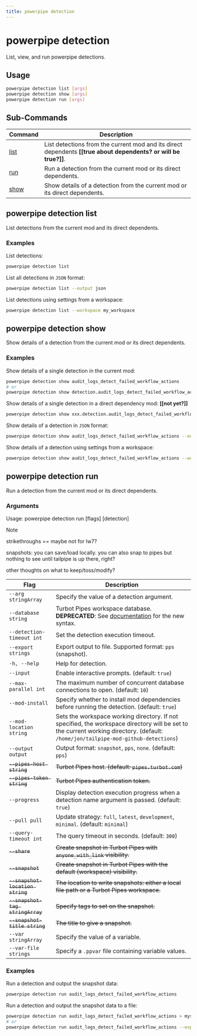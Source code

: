 ```yaml
---
title: powerpipe detection
---
```



# powerpipe detection

List, view, and run powerpipe detections.

## Usage

```bash
powerpipe detection list [args]
powerpipe detection show [args]
powerpipe detection run [args]
```

## Sub-Commands

| Command | Description
|-|-
| [list](#powerpipe-detection-list) | List detections from the current mod and its direct dependents **[[true about dependents? or will be true?]]**.
| [run](#powerpipe-detection-run)  | Run a detection from the current mod or its direct dependents.
| [show](#powerpipe-detection) | Show details of a detection from the current mod or its direct dependents.


## powerpipe detection list
List detections from the current mod and its direct dependents.


### Examples

List detections:
```bash
powerpipe detection list
```

List all detections in `JSON` format:
```bash
powerpipe detection list --output json
```

List detections using settings from a workspace:
```bash
powerpipe detection list --workspace my_workspace
```
## powerpipe detection show
Show details of a detection from the current mod or its direct dependents.

### Examples

Show details of a single detection in the current mod:
```bash
powerpipe detection show audit_logs_detect_failed_workflow_actions
# or
powerpipe detection show detection.audit_logs_detect_failed_workflow_actions
```

Show details of a single detection in a direct dependency mod: **[[not yet?]]**
```bash
powerpipe detection show xxx.detection.audit_logs_detect_failed_workflow_actions
```

Show details of a detection in `JSON` format:
```bash
powerpipe detection show audit_logs_detect_failed_workflow_actions --output json
```

Show details of a detection using settings from a workspace:
```bash
powerpipe detection show audit_logs_detect_failed_workflow_actions --workspace my_workspace
```

## powerpipe detection run
Run a detection from the current mod or its direct dependents.

### Arguments

Usage:
  powerpipe detection run [flags] [detection]

>[!NOTE]
>strikethroughs == maybe not for lw7?
>
> snapshots:  you can save/load locally. you can also snap to pipes but nothing to see until tailpipe is up there, right? 
>
> other thoughts on what to keep/toss/modify?

| Flag                     | Description |
|-|-|
| `--arg stringArray`      | Specify the value of a detection argument. |
| `--database string`      | Turbot Pipes workspace database. **DEPRECATED**: See [documentation](https://powerpipe.io/docs/run#selecting-a-database) for the new syntax. |
| `--detection-timeout int`| Set the detection execution timeout. |
| `--export strings`       | Export output to file. Supported format: `pps` (snapshot).|
| `-h, --help`             | Help for detection. |
| `--input`                | Enable interactive prompts. (default: `true`) |
| `--max-parallel int`     | The maximum number of concurrent database connections to open. (default: `10`) |
| `--mod-install`          | Specify whether to install mod dependencies before running the detection. (default: `true`) |
| `--mod-location string`  | Sets the workspace working directory. If not specified, the workspace directory will be set to the current working directory. (default: `/home/jon/tailpipe-mod-github-detections`) |
| `--output output`        | Output format: `snapshot`, `pps`, `none`. (default: `pps`) |
| ~~`--pipes-host string`~~    | ~~Turbot Pipes host. (default: `pipes.turbot.com`)~~ |
| ~~`--pipes-token string`~~   | ~~Turbot Pipes authentication token.~~ |
| `--progress`             | Display detection execution progress when a detection name argument is passed. (default: `true`) |
| `--pull pull`            | Update strategy: `full`, `latest`, `development`, `minimal`. (default: `minimal`) |
| `--query-timeout int`    | The query timeout in seconds. (default: `300`) |
| ~~`--share`~~                | ~~Create snapshot in Turbot Pipes with `anyone_with_link` visibility.~~ |
| ~~`--snapshot`~~             | ~~Create snapshot in Turbot Pipes with the default (workspace) visibility.~~ |
| ~~`--snapshot-location string`~~ | ~~The location to write snapshots: either a local file path or a Turbot Pipes workspace.~~ |
| ~~`--snapshot-tag stringArray`~~ | ~~Specify tags to set on the snapshot.~~ |
| ~~`--snapshot-title string`~~| ~~The title to give a snapshot.~~ |
| `--var stringArray`      | Specify the value of a variable. |
| `--var-file strings`     | Specify a `.ppvar` file containing variable values. |



### Examples

Run a detection and output the snapshot data:
```bash
powerpipe detection run audit_logs_detect_failed_workflow_actions
```

Run a detection and output the snapshot data to a file:
```bash
powerpipe detection run audit_logs_detect_failed_workflow_actions > mysnap.pps
# or
powerpipe detection run audit_logs_detect_failed_workflow_actions --export mysnap.pps
```

<!--

Run a detection and upload a snapshot with `workspace` visibility in your user workspace.
```bash
powerpipe detection run audit_logs_detect_failed_workflow_actions --snapshot  
```

Run a detection and upload a snapshot with `anyone_with_link` visibility in your user workspace.
```bash
powerpipe detection run --share audit_logs_detect_failed_workflow_actions 
```

Run a detection and upload a snapshot with `anyone_with_link` visibility to a specific workspace.
```bash
powerpipe detection run audit_logs_detect_failed_workflow_actions --share  --snapshot-location vandelay-industries/latex 
```

Run a detection, upload a snapshot with `workspace` visibility in your user workspace, and tag the snapshot:
```bash
powerpipe detection run audit_logs_detect_failed_workflow_actions --snapshot --snapshot-tag env=local 
```

Run a detection against a pipes workspace:
```bash
powerpipe detection run audit_logs_detect_failed_workflow_actions --workspace acme/anvils
```
-->